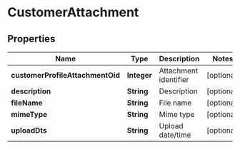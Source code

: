 
# CustomerAttachment

## Properties
Name | Type | Description | Notes
------------ | ------------- | ------------- | -------------
**customerProfileAttachmentOid** | **Integer** | Attachment identifier |  [optional]
**description** | **String** | Description |  [optional]
**fileName** | **String** | File name |  [optional]
**mimeType** | **String** | Mime type |  [optional]
**uploadDts** | **String** | Upload date/time |  [optional]



